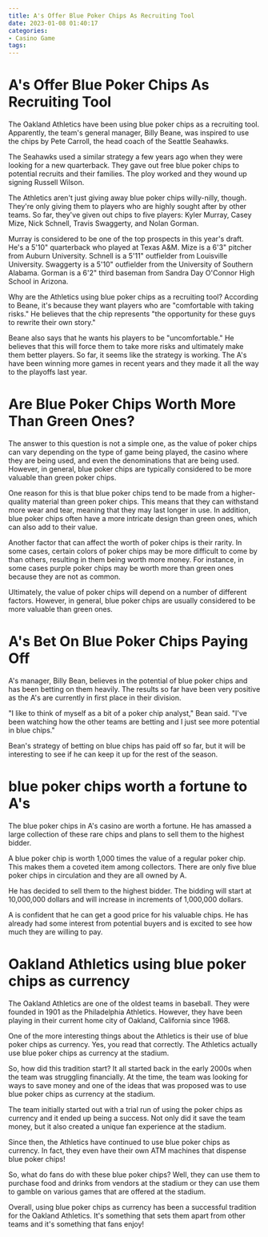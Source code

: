 ```yaml
---
title: A's Offer Blue Poker Chips As Recruiting Tool
date: 2023-01-08 01:40:17
categories:
- Casino Game
tags:
---
```



#  A's Offer Blue Poker Chips As Recruiting Tool

The Oakland Athletics have been using blue poker chips as a recruiting tool. Apparently, the team's general manager, Billy Beane, was inspired to use the chips by Pete Carroll, the head coach of the Seattle Seahawks.

The Seahawks used a similar strategy a few years ago when they were looking for a new quarterback. They gave out free blue poker chips to potential recruits and their families. The ploy worked and they wound up signing Russell Wilson.

The Athletics aren't just giving away blue poker chips willy-nilly, though. They're only giving them to players who are highly sought after by other teams. So far, they've given out chips to five players: Kyler Murray, Casey Mize, Nick Schnell, Travis Swaggerty, and Nolan Gorman.

Murray is considered to be one of the top prospects in this year's draft. He's a 5'10" quarterback who played at Texas A&M. Mize is a 6'3" pitcher from Auburn University. Schnell is a 5'11" outfielder from Louisville University. Swaggerty is a 5'10" outfielder from the University of Southern Alabama. Gorman is a 6'2" third baseman from Sandra Day O'Connor High School in Arizona.

Why are the Athletics using blue poker chips as a recruiting tool? According to Beane, it's because they want players who are "comfortable with taking risks." He believes that the chip represents "the opportunity for these guys to rewrite their own story."

Beane also says that he wants his players to be "uncomfortable." He believes that this will force them to take more risks and ultimately make them better players. So far, it seems like the strategy is working. The A's have been winning more games in recent years and they made it all the way to the playoffs last year.

#  Are Blue Poker Chips Worth More Than Green Ones?

The answer to this question is not a simple one, as the value of poker chips can vary depending on the type of game being played, the casino where they are being used, and even the denominations that are being used. However, in general, blue poker chips are typically considered to be more valuable than green poker chips.

One reason for this is that blue poker chips tend to be made from a higher-quality material than green poker chips. This means that they can withstand more wear and tear, meaning that they may last longer in use. In addition, blue poker chips often have a more intricate design than green ones, which can also add to their value.

Another factor that can affect the worth of poker chips is their rarity. In some cases, certain colors of poker chips may be more difficult to come by than others, resulting in them being worth more money. For instance, in some cases purple poker chips may be worth more than green ones because they are not as common.

Ultimately, the value of poker chips will depend on a number of different factors. However, in general, blue poker chips are usually considered to be more valuable than green ones.

#  A's Bet On Blue Poker Chips Paying Off

A's manager, Billy Bean, believes in the potential of blue poker chips and has been betting on them heavily. The results so far have been very positive as the A's are currently in first place in their division.

"I like to think of myself as a bit of a poker chip analyst," Bean said. "I've been watching how the other teams are betting and I just see more potential in blue chips."

Bean's strategy of betting on blue chips has paid off so far, but it will be interesting to see if he can keep it up for the rest of the season.

#  blue poker chips worth a fortune to A's

The blue poker chips in A's casino are worth a fortune. He has amassed a large collection of these rare chips and plans to sell them to the highest bidder.

A blue poker chip is worth 1,000 times the value of a regular poker chip. This makes them a coveted item among collectors. There are only five blue poker chips in circulation and they are all owned by A.

He has decided to sell them to the highest bidder. The bidding will start at 10,000,000 dollars and will increase in increments of 1,000,000 dollars.

A is confident that he can get a good price for his valuable chips. He has already had some interest from potential buyers and is excited to see how much they are willing to pay.

#  Oakland Athletics using blue poker chips as currency

The Oakland Athletics are one of the oldest teams in baseball. They were founded in 1901 as the Philadelphia Athletics. However, they have been playing in their current home city of Oakland, California since 1968.

One of the more interesting things about the Athletics is their use of blue poker chips as currency. Yes, you read that correctly. The Athletics actually use blue poker chips as currency at the stadium.

So, how did this tradition start? It all started back in the early 2000s when the team was struggling financially. At the time, the team was looking for ways to save money and one of the ideas that was proposed was to use blue poker chips as currency at the stadium.

The team initially started out with a trial run of using the poker chips as currency and it ended up being a success. Not only did it save the team money, but it also created a unique fan experience at the stadium.

Since then, the Athletics have continued to use blue poker chips as currency. In fact, they even have their own ATM machines that dispense blue poker chips!

So, what do fans do with these blue poker chips? Well, they can use them to purchase food and drinks from vendors at the stadium or they can use them to gamble on various games that are offered at the stadium.

Overall, using blue poker chips as currency has been a successful tradition for the Oakland Athletics. It's something that sets them apart from other teams and it's something that fans enjoy!